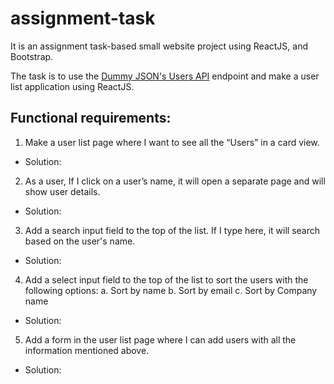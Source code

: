 # assignment-task

It is an assignment task-based small website project using ReactJS, and Bootstrap.

The task is to use the [Dummy JSON's Users API](https://dummyjson.com/users) endpoint and make a user list application using ReactJS.

## Functional requirements:

1. Make a user list page where I want to see all the “Users” in a card view.

- Solution:

2. As a user, If I click on a user’s name, it will open a separate page and will show user details.

- Solution:

3. Add a search input field to the top of the list. If I type here, it will search based on the user's name.

- Solution:

4. Add a select input field to the top of the list to sort the users with the following options:
   a. Sort by name
   b. Sort by email
   c. Sort by Company name

- Solution:

5. Add a form in the user list page where I can add users with all the information mentioned above.

- Solution:
